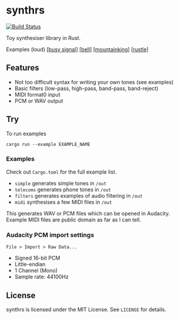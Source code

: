 # synthrs

[![Build Status](https://travis-ci.org/gyng/synthrs.svg)](https://travis-ci.org/gyng/synthrs)

Toy synthesiser library in Rust.

Examples (loud)
[[busy signal]](https://dl.dropboxusercontent.com/u/38256631/busysignal.ogg)
[[bell]](https://dl.dropboxusercontent.com/u/38256631/bell.ogg)
[[mountainking]](https://dl.dropboxusercontent.com/u/38256631/mountainking.ogg)
[[rustle]](https://dl.dropboxusercontent.com/u/38256631/rustle.ogg)

## Features

* Not too difficult syntax for writing your own tones (see examples)
* Basic filters (low-pass, high-pass, band-pass, band-reject)
* MIDI format0 input
* PCM or WAV output

## Try

To run examples

    cargo run --example EXAMPLE_NAME

### Examples

Check out `Cargo.toml` for the full example list.

* `simple` generates simple tones in `/out`
* `telecoms` generates phone tones in `/out`
* `filters` generates examples of audio filtering in `/out`
* `midi` synthesises a few MIDI files in `/out`

This generates WAV or PCM files which can be opened in Audacity. Example MIDI files are public domain as far as I can tell.

### Audacity PCM import settings

`File > Import > Raw Data...`

* Signed 16-bit PCM
* Little-endian
* 1 Channel (Mono)
* Sample rate: 44100Hz

## License

synthrs is licensed under the MIT License. See `LICENSE` for details.
